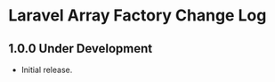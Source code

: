 Laravel Array Factory Change Log
================================

1.0.0 Under Development
-----------------------

- Initial release.
